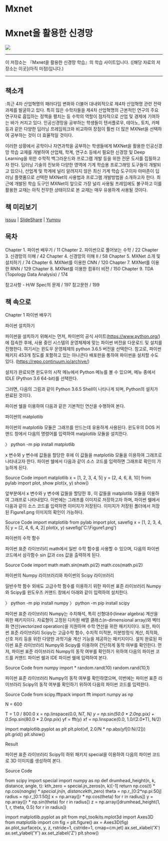 # Mxnet

# Mxnet을 활용한 신경망 

<img src="http://image.yes24.com/Goods/69730346/800x0">


---

이 저장소는 『Mxnet을 활용한 신경망 학습』의 학습 사이트입니다. ([해당 자료의 저장소는 이곳](아직 미정)입니다.)


---

## 책소개
:최근 4차 산업혁명의 패러다임 변화와 더불어 대내외적으로 제4차 산업혁명 관련 전략과제를 발굴하고 있다. 특히 많은 수학자들을 제4차 산업혁명의 근본적인 연구의 주요 연구자로 흡입하는 정책을 펼치는 등 수학의 역할이 점차적으로 산업 및 경제에 기여하는 바가 커지고 있다. 인공신경망을 공부하는 학생들이 텐서플로우, 테아노, 토치, 카페 등과 같은 다양한 딥러닝 프레임워크와 비교하여 장점이 훨씬 더 많은 MXNet을 선택하여 공부하는 것이 더 효율적일 것이다.

이러한 상황에서 공학이나 자연과학을 공부하는 학생들에게 MXNet을 활용한 인공신경망 학습 교재를 개발하여 산업체, 학계, 연구소 등에서 필요한 신경망 및 Deep Learning을 위한 수학적 백그라운드와 프로그램 개발 등을 위한 전문 도서를 집필하고자 한다. 딥러닝 기술의 진보와 다양한 영역에 기계 학습용 프로그래밍 도구들이 개발되고 있으나, 산업계 및 학계에 널리 알려지지 않은 최신 기계 학습 도구이자 아마존이 딥러닝 플랫폼으로 선택한 MXNet의 사용법과 프로그램 개발방법을 소개하고자 한다. 최근에 개발된 학습 도구인 MXNet이 앞으로 가장 널리 사용될 프레임에도 불구하고 이를 활용한 교재는 아직 전무한 상태이므로 본 교재는 매우 유용하게 사용될 것이다.

## 책 미리보기
[issuu](https://issuu.com/hanbit.co.kr/docs/____________________________________38d0e6451f0ddf) | [SlideShare](http://www.slideshare.net/wegra/ss-70456623) | [Yumpu](https://www.yumpu.com/xx/document/view/56594155/-)

## 목차

Chapter 1. 파이썬 배우기 / 11
Chapter 2. 파이썬으로 풀어보는 수학 / 22
Chapter 3. 신경망의 이해 / 42
Chapter 4. 신경망의 이해 Ⅱ / 58
Chapter 5. MXNet 소개 및 설치하기 / 74
Chapter 6. MXNet를 이용한 CNN / 120
Chapter 7. MXNet를 이용한 RNN / 129
Chapter 8. MXNet를 이용한 컴퓨터 비전 / 150
Chapter 9. TDA (Topology Data Analysis) / 174

참고사항 - H/W Spec의 문제 / 197
참고문헌 / 199


## 책 속으로
Chapter 1 파이썬 배우기

파이썬 설치하기

파이썬을 설치하기 위해서는 먼저, 파이썬의 공식 사이트(https://www.python.org/)에 접속한 후에, 사용 중인 시스템의 운영체제에 맞는 파이썬 버전을 다운로드 및 설치를 진행한다. 여기서는 윈도우 운영체제의 python 3.6.5 버전을 선택한다. 참고로, 파이썬 패키지 453개 정도를 포함하고 있는 아나콘다 배포판을 통하여 파이썬을 설치할 수도 있다.
(https://repo.continuum.io/archive/)

설치가 완료되면 윈도우의 시작 메뉴에서 Python 메뉴를 볼 수 있으며, 메뉴 중에서 IDLE (Python 3.6 64-bit)를 선택한다.

그러면, 다음의 그림과 같이 Python 3.6.5 Shell이 나타나게 되며, Python의 설치가 완료된 것이다.

파이썬 쉘을 이용하여 다음과 같은 기본적인 연산을 수행하여 본다.

파이썬의 matplotlib

파이썬의 matplotlib 모듈은 그래프를 만드는데 유용하게 사용된다. 윈도우의 DOS 커맨드 창에서 다음의 명령어를 입력하여 matplotlib 모듈을 설치한다.

〉 python -m pip install matplotlib

x 변수와 y 변수에 값들을 할당한 후에 이 값들을 matplotlib 모듈을 이용하여 그래프로 나타내고자 한다. 파이썬 쉘에서 다음과 같이 소스 코드를 입력하면 그래프로 확인이 가능하게 된다.

Source Code
import matplotlib
x = [1, 2, 3, 4, 5]
y = [2, 4, 6, 8, 10]
from pylab import plot, show
plot(x, y)
show()

앞부분에서 x 변수와 y 변수에 값들을 할당한 후, 이 값들을 matplotlib 모듈을 이용하여 그래프로 나타내었다. 이번에는 그래프를 이미지로 저장하고자 하며, 파이썬 쉘에서 다음과 같이 소스 코드를 입력하면 이미지가 저장된다. 이미지가 저장된 폴더에서 저장된 Figure1.png 이미지의 확인이 가능하다.

Source Code
import matplotlib
from pylab import plot, savefig
x = [1, 2, 3, 4, 5]
y = [2, 4, 6, 4, 2]
plot(x, y)
savefig('C:\Figure1.png')


파이썬의 수학 함수

파이썬 표준 라이브러리 math에서 일반 수학 함수를 사용할 수 있으며, 다음의 파이썬 코드에서 삼각함수 sin 값과 cos 값을 출력하게 된다.

Source Code
import math
math.sin(math.pi/2)
math.cos(math.pi/2)


파이썬의 Numpy 라이브러리와 파이썬의 Scipy 라이브러리

일반수학 함수 외에도 고급수학 함수를 이용하기 위한 파이썬 표준 라이브러리 Numpy와 Scipy를 윈도우즈 커맨드 창에서 아래와 같이 입력하여 설치한다.

〉 python -m pip install numpy
〉 python -m pip install scipy

파이썬 표준 라이브러리 Numpy는 수치해석, 특히 선형대수(linear algebra) 계산을 위한 패키지이다. 자료형이 고정된 다차원 배열 클래스(n-dimensional array)와 벡터화 연산(vectorized operation)을 지원하며 수학 연산을 위한 패키지이다. 또한, 파이썬 표준 라이브러리 Scipy는 고급수학 함수, 수치적 미적분, 미분방정식 계산, 최적화, 신호 처리 등을 위한 다양한 과학기술 계산 기능을 제공하는 패키지이다.
설치 완료된 파이썬 표준 라이브러리 Numpy와 Scipy를 이용하여 간단하게 동작 여부를 확인한다. 먼저, 파이썬 표준 라이브러리 Numpy의 동작 여부를 확인하기 위하여 다음의 파이썬 코드를 커맨드 파이썬 쉘과 IDE 파이썬 쉘에 입력하여 본다.

Source Code
from numpy import *
random.rand(10)
random.rand(10,1)

파이썬 표준 라이브러리 Numpy의 동작 여부를 확인하였으며, 이번에는 파이썬 표준 라이브러리 Scipy의 동작 여부를 확인하기 위하여 다음의 파이썬 코드를 입력한다.

Source Code
from scipy.fftpack import fft
import numpy as np

N = 600

T = 1.0 / 800.0
x = np.linspace(0.0, N*T, N)
y = np.sin(50.0 * 2.0*np.pi*x) + 0.5*np.sin(80.0 * 2.0*np.pi*x)
yf = fft(y)
xf = np.linspace(0.0, 1.0/(2.0*T), N/2)

import matplotlib.pyplot as plt
plt.plot(xf, 2.0/N * np.abs(yf[0:N//2]))
plt.grid()
plt.show()

Result

파이썬 표준 라이브러리 Scipy의 하위 패키지 special을 이용하여 다음의 파이썬 코드로 3D 이미지를 생성하여 본다.

Source Code

from scipy import special
import numpy as np
def drumhead_height(n, k, distance, angle, t):
kth_zero = special.jn_zeros(n, k)[-1]
return np.cos(t) * np.cos(n*angle) * special.jn(n, distance*kth_zero)
theta = np.r_[0:2*np.pi:50j]
radius = np.r_[0:1:50j]
x = np.array([r * np.cos(theta) for r in radius])
y = np.array([r * np.sin(theta) for r in radius])
z = np.array([drumhead_height(1, 1, r, theta, 0.5) for r in radius])

import matplotlib.pyplot as plt
from mpl_toolkits.mplot3d import Axes3D
from matplotlib import cm
fig = plt.figure()
ax = Axes3D(fig)
ax.plot_surface(x, y, z, rstride=1, cstride=1, cmap=cm.jet)
ax.set_xlabel('X')
ax.set_ylabel('Y')
ax.set_zlabel('Z')
plt.show()
